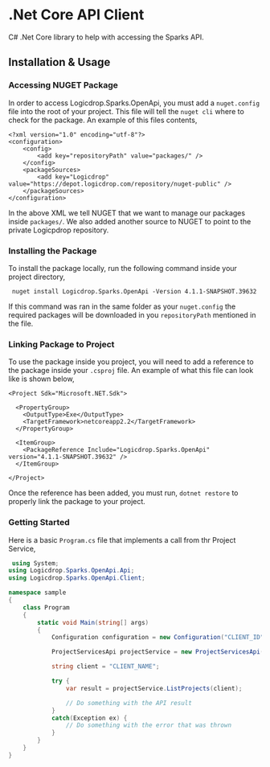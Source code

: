 # .Net Core API Client

C\# .Net Core library to help with accessing the Sparks API.

## Installation & Usage

### Accessing NUGET Package

In order to access Logicdrop.Sparks.OpenApi, you must add a `nuget.config` file into the root of your project. This file will tell the `nuget cli` where to check for the package. An example of this files contents,

```markup
<?xml version="1.0" encoding="utf-8"?>
<configuration>
    <config>
        <add key="repositoryPath" value="packages/" />
    </config>
    <packageSources>
        <add key="Logicdrop" value="https://depot.logicdrop.com/repository/nuget-public" />
    </packageSources>
</configuration>
```

In the above XML we tell NUGET that we want to manage our packages inside `packages/`. We also added another source to NUGET to point to the private Logicpdrop repository.

### Installing the Package

To install the package locally, run the following command inside your project directory,

```text
 nuget install Logicdrop.Sparks.OpenApi -Version 4.1.1-SNAPSHOT.39632
```

If this command was ran in the same folder as your `nuget.config` the required packages will be downloaded in you `repositoryPath` mentioned in the file.

### Linking Package to Project

To use the package inside you project, you will need to add a reference to the package inside your `.csproj` file. An example of what this file can look like is shown below,

```markup
<Project Sdk="Microsoft.NET.Sdk">

  <PropertyGroup>
    <OutputType>Exe</OutputType>
    <TargetFramework>netcoreapp2.2</TargetFramework>
  </PropertyGroup>

  <ItemGroup>
    <PackageReference Include="Logicdrop.Sparks.OpenApi" version="4.1.1-SNAPSHOT.39632" />
  </ItemGroup>

</Project>
```

Once the reference has been added, you must run, `dotnet restore` to properly link the package to your project.

### Getting Started

Here is a basic `Program.cs` file that implements a call from thr Project Service,

```csharp
 using System;
using Logicdrop.Sparks.OpenApi.Api;
using Logicdrop.Sparks.OpenApi.Client;

namespace sample
{
    class Program
    {
        static void Main(string[] args)
        {
            Configuration configuration = new Configuration("CLIENT_ID", "CLIENT_SECRET");

            ProjectServicesApi projectService = new ProjectServicesApi(configuration);

            string client = "CLIENT_NAME";

            try {
                var result = projectService.ListProjects(client);

                // Do something with the API result
            }
            catch(Exception ex) {
                // Do something with the error that was thrown
            } 
        }
    }
}
```

